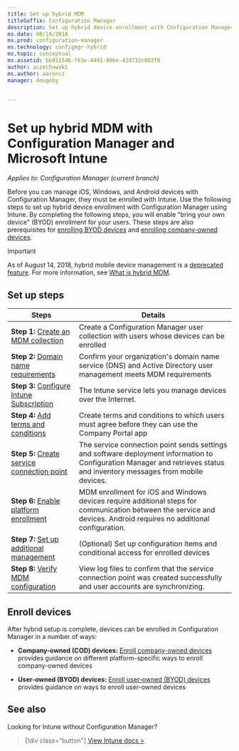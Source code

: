 ```yaml
---
title: Set up hybrid MDM
titleSuffix: Configuration Manager
description: Set up hybrid device enrollment with Configuration Manager and Intune.
ms.date: 08/14/2018
ms.prod: configuration-manager
ms.technology: configmgr-hybrid
ms.topic: conceptual
ms.assetid: bb95154b-f63e-4491-896e-41d732c802f8
author: aczechowski
ms.author: aaroncz
manager: dougeby


---
```


# Set up hybrid MDM with Configuration Manager and Microsoft Intune

*Applies to: Configuration Manager (current branch)*


Before you can manage iOS, Windows, and Android devices with Configuration Manager, they must be enrolled with Intune. Use the following steps to set up hybrid device enrollment with Configuration Manager using Intune. By completing the following steps, you will enable "bring your own device" (BYOD) enrollment for your users. These steps are also prerequisites for [enrolling BYOD devices](enroll-hybrid-ios-mac.md) and [enrolling company-owned devices](enroll-company-owned-devices.md).

> [!Important]  
> As of August 14, 2018, hybrid mobile device management is a [deprecated feature](/sccm/core/plan-design/changes/deprecated/removed-and-deprecated-cmfeatures). For more information, see [What is hybrid MDM](/sccm/mdm/understand/hybrid-mobile-device-management).<!--Intune feature 2683117-->  



## Set up steps

 |Steps|Details|  
 |-----------|-------------|  
 |**Step 1:** [Create an MDM collection](create-mdm-collection.md)|Create a Configuration Manager user collection with users whose devices can be enrolled|  
 |**Step 2:** [Domain name requirements](confirm-dns.md)|Confirm your organization's domain name service (DNS) and Active Directory user management meets MDM requirements|
 |**Step 3:** [Configure Intune Subscription](configure-intune-subscription.md)|The Intune service lets you manage devices over the Internet.|  
 |**Step 4:** [Add terms and conditions](terms-and-conditions.md)| Create terms and conditions to which users must agree before they can use the Company Portal app|
 |**Step 5:** [Create service connection point](create-service-connection-point.md)|The service connection point sends settings and software deployment information to Configuration Manager and retrieves status and inventory messages from mobile devices. |  
 |**Step 6:** [Enable platform enrollment](enable-platform-enrollment.md)|MDM enrollment for iOS and Windows devices require additional steps for communication between the service and devices. Android requires no additional configuration.|  
 |**Step 7:** [Set up additional management](set-up-additional-management.md)|(Optional) Set up configuration items and conditional access for enrolled devices|
 |**Step 8:** [Verify MDM configuration](verify-mdm-configuration.md)|View log files to confirm that the service connection point was created successfully and user accounts are synchronizing.|



## Enroll devices

After hybrid setup is complete, devices can be enrolled in Configuration Manager in a number of ways:

- **Company-owned (COD) devices:** [Enroll company-owned devices](enroll-company-owned-devices.md) provides guidance on different platform-specific ways to enroll company-owned devices  

- **User-owned (BYOD) devices:** [Enroll user-owned (BYOD) devices](enroll-hybrid-ios-mac.md) provides guidance on ways to enroll user-owned devices  



## See also

Looking for Intune without Configuration Manager?
> [!div class="button"]
> [View Intune docs >](https://docs.microsoft.com/intune/deploy-use/enroll-devices-in-microsoft-intune)



